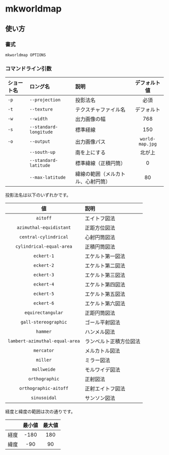 # mkworldmap

## 使い方
### 書式
```console
mkworldmap OPTIONS
```

### コマンドライン引数

| ショート名 | ロング名 | 説明 | デフォルト値 |
|:-|:-|:-|:-:|
| `-p` | `--projection` | 投影法名 | 必須  |
| `-t` | `--texture` | テクスチャファイル名 | デフォルト |
| `-w` | `--width` | 出力画像の幅 | 768 |
| `-s` | `--standard-longitude` | 標準経線 | 150 |
| `-o` | `--output` | 出力画像パス | `world-map.jpg` |
| | `--south-up` | 南を上にする | 北が上 |
| | `--standard-latitude` | 標準緯線（正積円筒） | 0 |
| | `--max-latitude` | 緯線の範囲（メルカトル、心射円筒） | 80 |

投影法名は以下のいずれかです。

| 値 | 説明 |
|:-:|:-|
| `aitoff` | エイトフ図法 |
| `azimuthal-equidistant` | 正距方位図法 |
| `central-cylindrical` | 心射円筒図法 |
| `cylindrical-equal-area` | 正積円筒図法 |
| `eckert-1` | エケルト第一図法 |
| `eckert-2` | エケルト第二図法 |
| `eckert-3` | エケルト第三図法 |
| `eckert-4` | エケルト第四図法 |
| `eckert-5` | エケルト第五図法 |
| `eckert-6` | エケルト第六図法 |
| `equirectangular` | 正距円筒図法 |
| `gall-stereographic` | ゴール平射図法 |
| `hammer` | ハンメル図法 |
| `lambert-azimuthal-equal-area` | ランベルト正積方位図法 |
| `mercator` | メルカトル図法 |
| `miller` | ミラー図法 |
| `mollweide` | モルワイデ図法 |
| `orthographic` | 正射図法 |
| `orthographic-aitoff` | 正射エイトフ図法 |
| `sinusoidal` | サンソン図法 |

経度と緯度の範囲は次の通りです。

| | 最小値 | 最大値 |
|:-:|:-:|:-:|
| 経度 | -180 | 180 |
| 緯度 | -90 | 90 |
